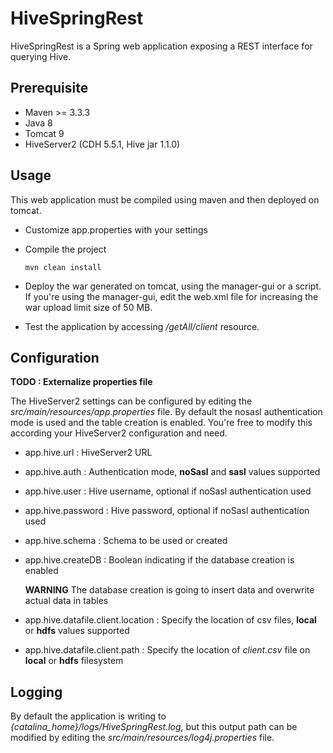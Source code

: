 # HiveSpringRest
HiveSpringRest is a Spring web application exposing a REST interface for querying Hive.

## Prerequisite
* Maven >= 3.3.3
* Java 8
* Tomcat 9
* HiveServer2 (CDH 5.5.1, Hive jar 1.1.0)

## Usage
This web application must be compiled using maven and then deployed on tomcat.
* Customize app.properties with your settings
* Compile the project

  ```
  mvn clean install
  ```
* Deploy the war generated on tomcat, using the manager-gui or a script. If you're using the manager-gui, edit the web.xml
file for increasing the war upload limit size of 50 MB.
* Test the application by accessing */getAll/client* resource.

## Configuration
**TODO : Externalize properties file**

The HiveServer2 settings can be configured by editing the *src/main/resources/app.properties* file. By default the nosasl 
authentication mode is used and the table creation is enabled. You're free to modify this according your HiveServer2 
configuration and need. 
* app.hive.url : HiveServer2 URL
* app.hive.auth : Authentication mode, **noSasl** and **sasl** values supported
* app.hive.user : Hive username, optional if noSasl authentication used
* app.hive.password : Hive password, optional if noSasl authentication used
* app.hive.schema : Schema to be used or created
* app.hive.createDB : Boolean indicating if the database creation is enabled

  **WARNING** The database creation is going to insert data and overwrite actual data in tables
* app.hive.datafile.client.location : Specify the location of csv files, **local** or **hdfs** values supported
* app.hive.datafile.client.path : Specify the location of *client.csv* file on **local** or **hdfs** filesystem 

## Logging
By default the application is writing to *{catalina_home}/logs/HiveSpringRest.log*, but this output path can be modified 
by editing the *src/main/resources/log4j.properties* file.